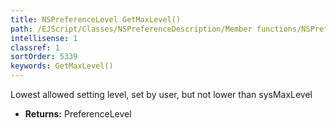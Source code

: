 ```yaml
---
title: NSPreferenceLevel GetMaxLevel()
path: /EJScript/Classes/NSPreferenceDescription/Member functions/NSPreferenceLevel GetMaxLevel()
intellisense: 1
classref: 1
sortOrder: 5339
keywords: GetMaxLevel()
---
```



Lowest allowed setting level, set by user, but not lower than sysMaxLevel



* **Returns:** PreferenceLevel


